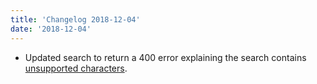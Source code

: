 ```yaml
---
title: 'Changelog 2018-12-04'
date: '2018-12-04'
---
```

- Updated search to return a 400 error explaining the search contains [unsupported characters](/docs/commerce-cloud/api-overview/filtering#supported-characters).
